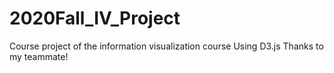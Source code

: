 # 2020Fall_IV_Project
Course project of the information visualization course
Using D3.js
Thanks to my teammate!
